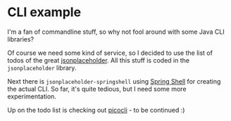 # CLI example
I'm a fan of commandline stuff, so why not fool around with some Java CLI libraries?

Of course we need some kind of service, so I decided to use the list of todos of the great [jsonplaceholder](http://placeholder.typicode.com). All this stuff is coded in the ``jsonplaceholder`` library.

Next there is ``jsonplaceholder-springshell`` using [Spring Shell](https://docs.spring.io/spring-shell/docs/current-SNAPSHOT/reference/htmlsingle/) for creating the actual CLI. So far, it's quite tedious, but I need some more experimentation.

Up on the todo list is checking out [picocli](https://picocli.info/) - to be continued :)
